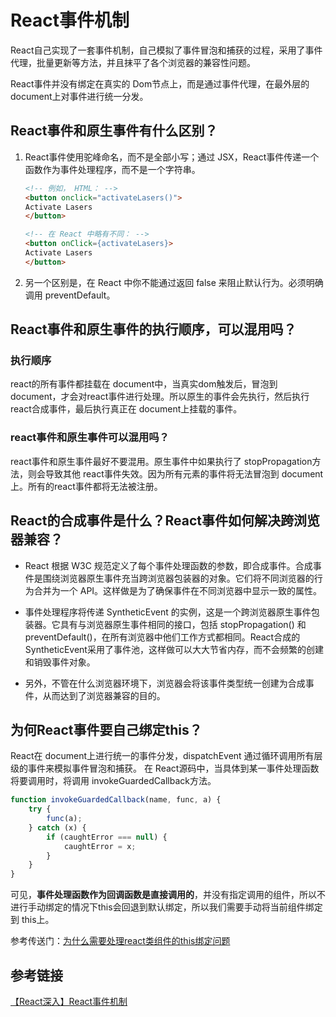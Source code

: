 # React事件机制

React自己实现了一套事件机制，自己模拟了事件冒泡和捕获的过程，采用了事件代理，批量更新等方法，并且抹平了各个浏览器的兼容性问题。

React事件并没有绑定在真实的 Dom节点上，而是通过事件代理，在最外层的 document上对事件进行统一分发。

## React事件和原生事件有什么区别？

1. React事件使用驼峰命名，而不是全部小写；通过 JSX，React事件传递一个函数作为事件处理程序，而不是一个字符串。
    ```html
    <!-- 例如， HTML： -->
    <button onclick="activateLasers()">
    Activate Lasers
    </button>

    <!-- 在 React 中略有不同： -->
    <button onClick={activateLasers}>
    Activate Lasers
    </button>
    ```
2. 另一个区别是，在 React 中你不能通过返回 false 来阻止默认行为。必须明确调用 preventDefault。

## React事件和原生事件的执行顺序，可以混用吗？

### 执行顺序
react的所有事件都挂载在 document中，当真实dom触发后，冒泡到document，才会对react事件进行处理。所以原生的事件会先执行，然后执行 react合成事件，最后执行真正在 document上挂载的事件。

### react事件和原生事件可以混用吗？
react事件和原生事件最好不要混用。原生事件中如果执行了 stopPropagation方法，则会导致其他 react事件失效。因为所有元素的事件将无法冒泡到 document上。所有的react事件都将无法被注册。


## React的合成事件是什么？React事件如何解决跨浏览器兼容？
- React 根据 W3C 规范定义了每个事件处理函数的参数，即合成事件。合成事件是围绕浏览器原生事件充当跨浏览器包装器的对象。它们将不同浏览器的行为合并为一个 API。这样做是为了确保事件在不同浏览器中显示一致的属性。

- 事件处理程序将传递 SyntheticEvent 的实例，这是一个跨浏览器原生事件包装器。它具有与浏览器原生事件相同的接口，包括 stopPropagation() 和 preventDefault()，在所有浏览器中他们工作方式都相同。React合成的 SyntheticEvent采用了事件池，这样做可以大大节省内存，而不会频繁的创建和销毁事件对象。
- 另外，不管在什么浏览器环境下，浏览器会将该事件类型统一创建为合成事件，从而达到了浏览器兼容的目的。


## 为何React事件要自己绑定this？

React在 document上进行统一的事件分发，dispatchEvent 通过循环调用所有层级的事件来模拟事件冒泡和捕获。
在 React源码中，当具体到某一事件处理函数将要调用时，将调用 invokeGuardedCallback方法。
```js
function invokeGuardedCallback(name, func, a) {
    try {
        func(a);
    } catch (x) {
        if (caughtError === null) {
            caughtError = x;
        }
    }
}
```
可见，**事件处理函数作为回调函数是直接调用的**，并没有指定调用的组件，所以不进行手动绑定的情况下this会回退到默认绑定，所以我们需要手动将当前组件绑定到 this上。

参考传送门：[为什么需要处理react类组件的this绑定问题](./react/react-handle-this.html#一、为什么需要处理react类组件的this绑定问题)


## 参考链接

[【React深入】React事件机制](https://mp.weixin.qq.com/s?__biz=Mzg2NDAzMjE5NQ==&mid=2247484039&idx=1&sn=1f657356676d4809633f30668acb50d2&chksm=ce6ec62bf9194f3d8a4eb382bd01c56231908a1b08fb9c2c9783f96df6650ee808fe18343032&scene=21#wechat_redirect)
